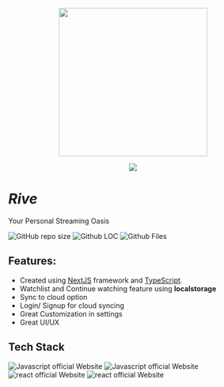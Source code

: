 <!-- ![proxy-manager](https://socialify.git.ci/Developabile/rive-next/image?description=1&font=KoHo&forks=1&issues=1&language=1&owner=1&pulls=1&stargazers=1&theme=Auto)
 -->

<div align="center">
<p>

<image src="./public/images/logo.svg" height="300"/>

</p>
</div>

<p align="center">
  <img align="center" src="https://readme-typing-svg.herokuapp.com?color=%23${textVal}&lines=+👋🏻+Welcome+to+Rive+👋🏻;🌐+Stream+Movies+and+Tv+Shows+🌐;👨🏻‍💻+Lets+Build+Together+👩🏻‍💻;💡+Download+Our+App!+💡;🌐+Check+our+website+🌐;🙏🏻+Thanks+for+Contributing+🙏🏻"
 <img src= 'https://capsule-render.vercel.app/api?type=rect&color=gradient&height=2.5'/>
</p>

# **_Rive_**

Your Personal Streaming Oasis

<div align="left">
 <p>

![GitHub repo size](https://img.shields.io/github/repo-size/Developabile/rive-next)
![Github LOC](https://tokei.rs/b1/github/Developabile/rive-next)
![Github Files](https://tokei.rs/b1/github/Developabile/rive-next?category=files)

 </p>
</div>

## Features:

- Created using [NextJS](https://nextjs.org/) framework and [TypeScript](https://www.typescriptlang.org/).
- Watchlist and Continue watching feature using **localstorage**
- Sync to cloud option
- Login/ Signup for cloud syncing
- Great Customization in settings
- Great UI/UX

## Tech Stack

<p>
    <img src="https://img.shields.io/badge/next.js-7c3aed?style=for-the-badge&logo=next.js&logoColor=white" alt="Javascript official Website"/>
    <img src="https://img.shields.io/badge/typescript-7c3aed?style=for-the-badge&logo=typescript&logoColor=white" alt="Javascript official Website"/>
    <img src="https://img.shields.io/badge/framer-7c3aed?style=for-the-badge&logo=framer&logoColor=white" alt="react official Website"/>
    <img src="https://img.shields.io/badge/sass-7c3aed?style=for-the-badge&logo=sass&logoColor=white" alt="react official Website"/>
</p>

<!-- > Go to [release section](https://github.com/Developabile/rive-next/releases) to get Proxy Manager for your PC
>
> OR,
>
> Download through our [Website](https://proxy-manager-pc.vercel.app) with ease. -->

<!--
## Images

| Home Window                                                         | Add Custom Proxy                                                              |
| ------------------------------------------------------------------- | ----------------------------------------------------------------------------- |
| ![img](./public/images/home1.png) ![img](./public/images/home2.png) | ![img](./public/images/add_proxy1.png) ![img](./public/images/add_proxy2.png) |

| Notice                              | Check System Proxy                      | Add Sudo(for Linux)              |
| ----------------------------------- | --------------------------------------- | -------------------------------- |
| ![img](./public/images/notice1.png) | ![img](./public/images/chech_proxy.png) | ![img](./public/images/sudo.png) | -->

<!-- ## Installation

1. Go to [release section](https://github.com/Developabile/rive-next/releases) or Download through our [Website](https://proxy-manager-pc.vercel.app) with ease.
2. Download the package format supported by your operating system

- window : Proxy-Manager-1.0.7-Setup.exe
- linux : proxy-manager_1.0.7_amd64.deb
- mac : Proxy-Manager-darwin-x64-1.0.7.zip

3. After download, install the package
   > Remember during installation you will get warning
   >
   > > "Unverified Publisher" : This is due to lack code signing(paid), which I don't have
   >
   > Ignore this warning

- step to ignore warning on window:
  - click on **More info**
    - ![1st](./1st.png)
  - click on **Run Anyway**
    - ![2nd](./second.png)

4. After ignoring the warning, you can run Proxy Manager -->

